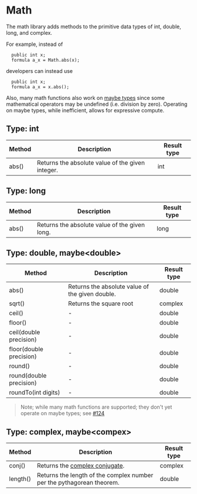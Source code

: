 # Math

The math library adds methods to the primitive data types of int, double, long, and complex.

For example, instead of

```adama
  public int x;
  formula a_x = Math.abs(x);
```

developers can instead use

```adama
  public int x;
  formula a_x = x.abs();
```

Also, many math functions also work on [maybe types](/guide/maybe.md) since some mathematical operators may be undefined (i.e. division by zero).
Operating on maybe types, while inefficient, allows for expressive compute.

## Type: int

| Method | Description | Result type |
| --- | --- | --- |
| abs() | Returns the absolute value of the given integer. | int |

## Type: long
| Method | Description | Result type |
| --- | --- | --- |
| abs() | Returns the absolute value of the given long. | long |

## Type: double, maybe&lt;double&gt;

| Method | Description | Result type |
| --- | --- | --- |
| abs() | Returns the absolute value of the given double. | double |
| sqrt() | Returns the square root | complex |
| ceil() | - | double |
| floor() | - | double |
| ceil(double precision) | - | double |
| floor(double precision) | - | double |
| round() | - | double |
| round(double precision) | - | double |
| roundTo(int digits) | - | double |

> Note; while many math functions are supported; they don't yet operate on maybe types; see [#124](https://github.com/mathgladiator/adama-lang/issues/124)

## Type: complex, maybe&lt;compex&gt;
| Method | Description | Result type |
| --- | --- | --- |
| conj() | Returns the [complex conjugate](https://en.wikipedia.org/wiki/Complex_conjugate). | complex |
| length() | Returns the length of the complex number per the pythagorean theorem.  | double |
